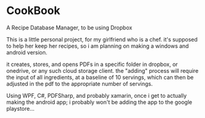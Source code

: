 # CookBook
A Recipe Database Manager, to be using Dropbox

This is a little personal project, for my girlfriend who is a chef. 
it's supposed to help her keep her recipes, so i am planning on making a windows and android version.

it creates, stores, and opens PDFs in a specific folder in dropbox, or onedrive, or any such cloud storage client.
the "adding" process will require the input of all ingredients, at a baseline of 10 servings, which can then be adjusted in the pdf 
to the appropriate number of servings.

Using WPF, C#, PDFSharp, and probably xamarin, once i get to actually making the android app;
i probably won't be adding the app to the google playstore...
